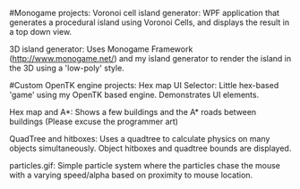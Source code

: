 #Monogame projects:
Voronoi cell island generator: WPF application that generates a procedural island using Voronoi Cells, and displays the result in a top down view.

3D island generator: Uses Monogame Framework (http://www.monogame.net/) and my island generator to render the island in the 3D using a 'low-poly' style.

#Custom OpenTK engine projects:
Hex map UI Selector: Little hex-based 'game' using my OpenTK based engine. Demonstrates UI elements.

Hex map and A*: Shows a few buildings and the A* roads between buildings (Please excuse the programmer art)

QuadTree and hitboxes: Uses a quadtree to calculate physics on many objects simultaneously. Object hitboxes and quadtree bounds are displayed.

particles.gif: Simple particle system where the particles chase the mouse with a varying speed/alpha based on proximity to mouse location.